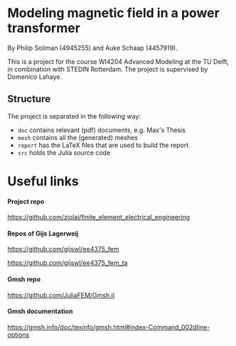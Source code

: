 # Modeling magnetic field in a power transformer
By Philip Soliman (4945255) and Auke Schaap (4457919).

This is a project for the course WI4204 Advanced Modeling at the TU Delft, in combination with STEDIN Rotterdam. The project is supervised by Domenico Lahaye.


## Structure

The project is separated in the following way:
- `doc` contains relevant (pdf) documents, e.g. Max's Thesis
- `mesh` contains all the (generated) meshes
- `report` has the LaTeX files that are used to build the report
- `src` holds the Julia source code


# Useful links

#### Project repo
https://github.com/ziolai/finite_element_electrical_engineering

#### Repos of Gijs Lagerweij
https://github.com/gijswl/ee4375_fem

https://github.com/gijswl/ee4375_fem_ta

#### Gmsh repo
https://github.com/JuliaFEM/Gmsh.jl

#### Gmsh documentation 
https://gmsh.info/doc/texinfo/gmsh.html#index-Command_002dline-options